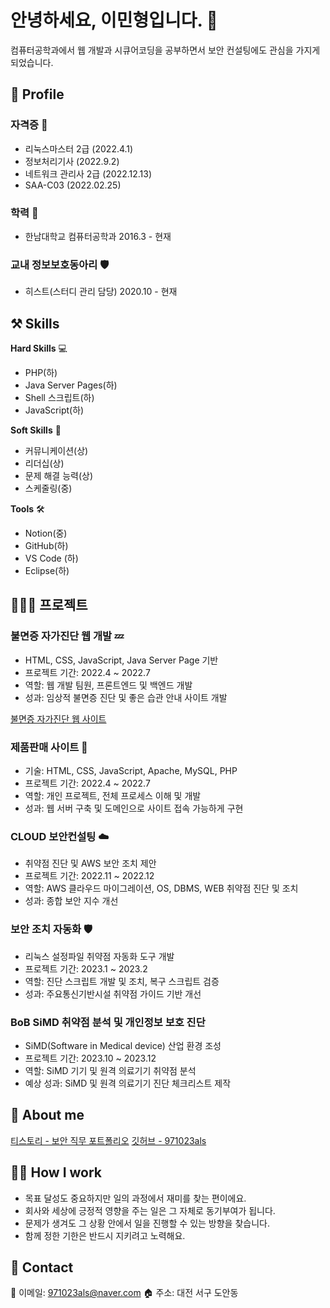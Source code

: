 # 안녕하세요, 이민형입니다. 👋

컴퓨터공학과에서 웹 개발과 시큐어코딩을 공부하면서 보안 컨설팅에도 관심을 가지게 되었습니다.

## 🔎 Profile

### 자격증 📜
- 리눅스마스터 2급 (2022.4.1)
- 정보처리기사 (2022.9.2)
- 네트워크 관리사 2급 (2022.12.13)
- SAA-C03 (2022.02.25)

### 학력 🏫
- 한남대학교 컴퓨터공학과 2016.3 - 현재

### 교내 정보보호동아리 🛡️
- 히스트(스터디 관리 담당) 2020.10 - 현재

## ⚒️ Skills

**Hard Skills** 💻
- PHP(하)
- Java Server Pages(하)
- Shell 스크립트(하)
- JavaScript(하)

**Soft Skills** 🌟
- 커뮤니케이션(상)
- 리더십(상)
- 문제 해결 능력(상)
- 스케줄링(중)

**Tools** 🛠️
- Notion(중)
- GitHub(하)
- VS Code (하)
- Eclipse(하)

## 👩🏻‍💻 프로젝트

### 불면증 자가진단 웹 개발 💤
- HTML, CSS, JavaScript, Java Server Page 기반
- 프로젝트 기간: 2022.4 ~ 2022.7
- 역할: 웹 개발 팀원, 프론트엔드 및 백엔드 개발
- 성과: 임상적 불면증 진단 및 좋은 습관 안내 사이트 개발

[불면증 자가진단 웹 사이트](https://github.com/971023als/jsp)

### 제품판매 사이트 🛒
- 기술: HTML, CSS, JavaScript, Apache, MySQL, PHP
- 프로젝트 기간: 2022.4 ~ 2022.7
- 역할: 개인 프로젝트, 전체 프로세스 이해 및 개발
- 성과: 웹 서버 구축 및 도메인으로 사이트 접속 가능하게 구현

### CLOUD 보안컨설팅 ☁️
- 취약점 진단 및 AWS 보안 조치 제안
- 프로젝트 기간: 2022.11 ~ 2022.12
- 역할: AWS 클라우드 마이그레이션, OS, DBMS, WEB 취약점 진단 및 조치
- 성과: 종합 보안 지수 개선

### 보안 조치 자동화 🛡️
- 리눅스 설정파일 취약점 자동화 도구 개발
- 프로젝트 기간: 2023.1 ~ 2023.2
- 역할: 진단 스크립트 개발 및 조치, 복구 스크립트 검증
- 성과: 주요통신기반시설 취약점 가이드 기반 개선

### BoB SiMD 취약점 분석 및 개인정보 보호 진단
- SiMD(Software in Medical device) 산업 환경 조성
- 프로젝트 기간: 2023.10 ~ 2023.12
- 역할: SiMD 기기 및 원격 의료기기 취약점 분석
- 예상 성과: SiMD 및 원격 의료기기 진단 체크리스트 제작

## 💫 About me

[티스토리 - 보안 직무 포트폴리오](https://59lee.tistory.com/?page=3)
[깃허브 - 971023als](https://github.com/971023als)

## 🙋🏻 How I work

- 목표 달성도 중요하지만 일의 과정에서 재미를 찾는 편이에요.
- 회사와 세상에 긍정적 영향을 주는 일은 그 자체로 동기부여가 됩니다.
- 문제가 생겨도 그 상황 안에서 일을 진행할 수 있는 방향을 찾습니다.
- 함께 정한 기한은 반드시 지키려고 노력해요.

## 👋 Contact

📧 이메일: [971023als@naver.com](mailto:971023als@naver.com)
🏠 주소: 대전 서구 도안동


